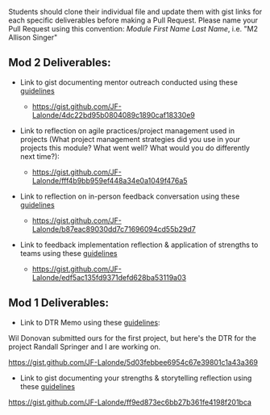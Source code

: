 Students should clone their individual file and update them with gist links for each specific deliverables before making a Pull Request. Please name your Pull Request using this convention: *Module First Name Last Name*, i.e. "M2 Allison Singer"

## Mod 2 Deliverables:
* Link to gist documenting mentor outreach conducted using these [guidelines](https://github.com/turingschool/career-development-curriculum/blob/master/module_two/cold_outreach_i_guidelines.md)

  * https://gist.github.com/JF-Lalonde/4dc22bd95b0804089c1890caf18330e9

* Link to reflection on agile practices/project management used in projects (What project management strategies did you use in your projects this module? What went well? What would you do differently next time?):

  * https://gist.github.com/JF-Lalonde/fff4b9bb959ef448a34e0a1049f476a5

* Link to reflection on in-person feedback conversation using these [guidelines](https://github.com/turingschool/career-development-curriculum/blob/master/module_two/feedback_conversation_reflection_guidelines.md)

  * https://gist.github.com/JF-Lalonde/b87eac89030dd7c71696094cd55b29d7

* Link to feedback implementation reflection & application of strengths to teams using these [guidelines](https://github.com/turingschool/career-development-curriculum/blob/master/module_two/feedback_implementation_strengths_reflection.md)

  * https://gist.github.com/JF-Lalonde/edf5ac135fd9371defd628ba53119a03

## Mod 1 Deliverables:
* Link to DTR Memo using these [guidelines](https://github.com/turingschool/career-development-curriculum/blob/master/module_one/dtr_guidelines_memo.md):

Wil Donovan submitted ours for the first project, but here's the DTR for the project Randall Springer and I are working on.

https://gist.github.com/JF-Lalonde/5d03febbee6954c67e39801c1a43a369

* Link to gist documenting your strengths & storytelling reflection using these [guidelines](https://github.com/turingschool/career-development-curriculum/blob/master/module_one/strengths_storytelling_reflection.md)

https://gist.github.com/JF-Lalonde/ff9ed873ec6bb27b361fe4198f201bca
